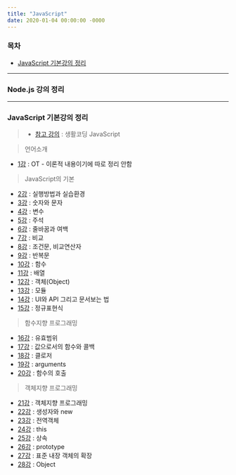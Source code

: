 ```yaml
---
title: "JavaScript"
date: 2020-01-04 00:00:00 -0000
---
```


### 목차

* [JavaScript 기본강의 정리](#JavaScript-기본강의-정리)

---

### Node.js 강의 정리

---

### JavaScript 기본강의 정리

> * [참고 강의](https://opentutorials.org/course/743) : 생활코딩 JavaScript

> 언어소개

* [1강](https://goodayth.github.io/JS-1/) : OT - 이론적 내용이기에 따로 정리 안함

> JavaScript의 기본

* [2강](https://goodayth.github.io/JS-2/) : 실행방법과 실습환경
* [3강](https://goodayth.github.io/JS-3/) : 숫자와 문자
* [4강](https://goodayth.github.io/JS-4/) : 변수
* [5강](https://goodayth.github.io/JS-5/) : 주석
* [6강](https://goodayth.github.io/JS-6/) : 줄바꿈과 여백
* [7강](https://goodayth.github.io/JS-7/) : 비교
* [8강](https://goodayth.github.io/JS-8/) : 조건문, 비교연산자
* [9강](https://goodayth.github.io/JS-9/) : 반복문
* [10강](https://goodayth.github.io/JS-10/) : 함수
* [11강](https://goodayth.github.io/JS-11/) : 배열
* [12강](https://goodayth.github.io/JS-12/) : 객체(Object)
* [13강](https://goodayth.github.io/JS-13/) : 모듈
* [14강](https://goodayth.github.io/JS-14/) : UI와 API 그리고 문서보는 법
* [15강](https://goodayth.github.io/JS-15/) : 정규표현식

> 함수지향 프로그래밍

* [16강](https://goodayth.github.io/JS-16/) : 유효범위
* [17강](https://goodayth.github.io/JS-17/) : 값으로서의 함수와 콜백
* [18강](https://goodayth.github.io/JS-18/) : 클로저
* [19강](https://goodayth.github.io/JS-19/) : arguments
* [20강](https://goodayth.github.io/JS-20/) : 함수의 호출

> 객체지향 프로그래밍

* [21강](https://goodayth.github.io/JS-21/) : 객체지향 프로그래밍
* [22강](https://goodayth.github.io/JS-22/) : 생성자와 new
* [23강](https://goodayth.github.io/JS-23/) : 전역객체
* [24강](https://goodayth.github.io/JS-24/) : this
* [25강](https://goodayth.github.io/JS-25/) : 상속
* [26강](https://goodayth.github.io/JS-26/) : prototype
* [27강](https://goodayth.github.io/JS-27/) : 표준 내장 객체의 확장
* [28강](https://goodayth.github.io/JS-28/) : Object